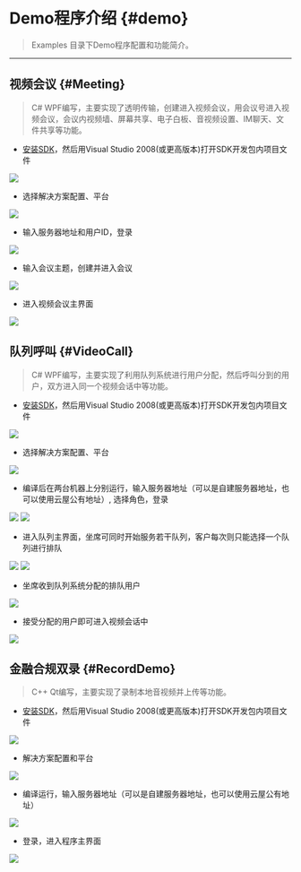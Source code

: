 # Demo程序介绍 {#demo}

> Examples 目录下Demo程序配置和功能简介。

----

## 视频会议 {#Meeting}

> C# WPF编写，主要实现了透明传输，创建进入视频会议，用会议号进入视频会议，会议内视频墙、屏幕共享、电子白板、音视频设置、IM聊天、文件共享等功能。

* [安装SDK](README.md#install)，然后用Visual Studio 2008(或更高版本)打开SDK开发包内项目文件

![](./Imgs/demo/meeting-1.jpg)

* 选择解决方案配置、平台

![](./Imgs/demo/meeting-2.jpg)

* 输入服务器地址和用户ID，登录

![](./Imgs/demo/meeting-3.jpg)

* 输入会议主题，创建并进入会议

![](./Imgs/demo/meeting-4.jpg)

* 进入视频会议主界面

![](./Imgs/demo/meeting-5.jpg)

## 队列呼叫 {#VideoCall}

> C# WPF编写，主要实现了利用队列系统进行用户分配，然后呼叫分到的用户，双方进入同一个视频会话中等功能。

* [安装SDK](README.md#install)，然后用Visual Studio 2008(或更高版本)打开SDK开发包内项目文件

![](./Imgs/demo/videocall-1.jpg)

* 选择解决方案配置、平台

![](./Imgs/demo/videocall-2.jpg)

* 编译后在两台机器上分别运行，输入服务器地址（可以是自建服务器地址，也可以使用云屋公有地址）, 选择角色，登录

![](./Imgs/demo/videocall-3.jpg)
![](./Imgs/demo/videocall-4.jpg)

* 进入队列主界面，坐席可同时开始服务若干队列，客户每次则只能选择一个队列进行排队

![](./Imgs/demo/videocall-5.jpg)
![](./Imgs/demo/videocall-6.jpg)

* 坐席收到队列系统分配的排队用户

![](./Imgs/demo/videocall-7.jpg)

* 接受分配的用户即可进入视频会话中

![](./Imgs/demo/videocall-8.jpg)

## 金融合规双录 {#RecordDemo}

> C++ Qt编写，主要实现了录制本地音视频并上传等功能。

* [安装SDK](README.md#install)，然后用Visual Studio 2008(或更高版本)打开SDK开发包内项目文件

![](./Imgs/demo/recordDemo-1.jpg)

* 解决方案配置和平台

![](./Imgs/demo/recordDemo-2.jpg)

* 编译运行，输入服务器地址（可以是自建服务器地址，也可以使用云屋公有地址）

![](./Imgs/demo/recordDemo-3.jpg)

* 登录，进入程序主界面

![](./Imgs/demo/recordDemo-4.jpg)